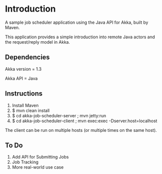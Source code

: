 Introduction
============

A sample job scheduler application using the Java API for Akka, built by Maven.

This application provides a simple introduction into remote Java actors and the request/reply model in Akka.

Dependencies
------------

Akka version = 1.3

Akka API = Java

Instructions
------------

1. Install Maven
2. $ mvn clean install
3. $ cd akka-job-scheduler-server ; mvn jetty:run
4. $ cd akka-job-scheduler-client ; mvn exec:exec -Dserver.host=localhost

The client can be run on multiple hosts (or multiple times on the same host).

To Do
-----

1. Add API for Submitting Jobs
2. Job Tracking
3. More real-world use case